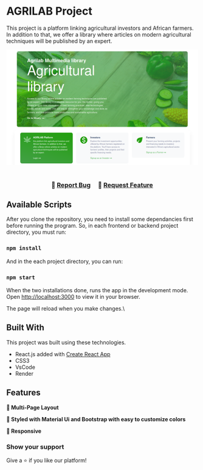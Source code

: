 # AGRILAB Project

This project is a platform linking agricultural investors and African farmers. In addition to that, we offer a library where articles on modern agricultural techniques will be published by an expert.

<div align="center">
  <img alt="description" src="./Images/description.png" />
</div>

<br/>

<h3 align="center">
    🔹
    <a href="https://github.com/Tp-Td-TPE-M1-INFO/AGRI-LAB-Frontend/issues">Report Bug</a> &nbsp; &nbsp;
    🔹
    <a href="https://github.com/Tp-Td-TPE-M1-INFO/AGRI-LAB-Backend/issues">Request Feature</a>
</h3>

## Available Scripts

After you clone the repository, you need to install some dependancies first before running the program.
So, in each frontend or backend project directory, you must run:

### `npm install`

And in the each project directory, you can run:

### `npm start`

When the two installations done, runs the app in the development mode.\
Open [http://localhost:3000](http://localhost:3000) to view it in your browser.

The page will reload when you make changes.\

## Built With

This project was built using these technologies.

- React.js added with [Create React App](https://github.com/facebook/create-react-app)
- CSS3
- VsCode
- Render

## Features

**📖 Multi-Page Layout**

**🎨 Styled with Material Ui and Bootstrap with easy to customize colors**

**📱 Responsive**

### Show your support

Give a ⭐ if you like our platform!
